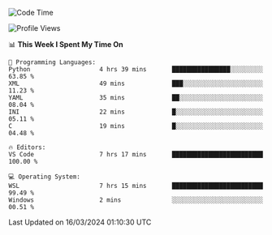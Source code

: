 <!--START_SECTION:waka-->
![Code Time](http://img.shields.io/badge/Code%20Time-595%20hrs%201%20min-blue)

![Profile Views](http://img.shields.io/badge/Profile%20Views-0-blue)

📊 **This Week I Spent My Time On** 

```text
💬 Programming Languages: 
Python                   4 hrs 39 mins       ████████████████░░░░░░░░░   63.85 % 
XML                      49 mins             ███░░░░░░░░░░░░░░░░░░░░░░   11.23 % 
YAML                     35 mins             ██░░░░░░░░░░░░░░░░░░░░░░░   08.04 % 
INI                      22 mins             █░░░░░░░░░░░░░░░░░░░░░░░░   05.11 % 
C                        19 mins             █░░░░░░░░░░░░░░░░░░░░░░░░   04.48 % 

🔥 Editors: 
VS Code                  7 hrs 17 mins       █████████████████████████   100.00 % 

💻 Operating System: 
WSL                      7 hrs 15 mins       █████████████████████████   99.49 % 
Windows                  2 mins              ░░░░░░░░░░░░░░░░░░░░░░░░░   00.51 % 
```


 Last Updated on 16/03/2024 01:10:30 UTC
<!--END_SECTION:waka-->
